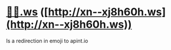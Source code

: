 # [🍺🦊.ws](http://🍺🦊.ws) ([http://xn--xj8h60h.ws](http://xn--xj8h60h.ws))
Is a redirection in emoji to apint.io
